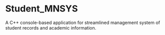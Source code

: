 # Student_MNSYS
A C++ console-based application for streamlined management system of student records and academic information.

